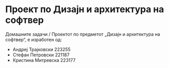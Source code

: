 # Проект по Дизајн и архитектура на софтвер

Домашните задачи / Проектот по предметот „Дизајн и архитектура на софтвер“, е изработен од: 
- Андреј Трајковски 223255
- Стефан Петровски 221187
- Кристина Митревска 223177
